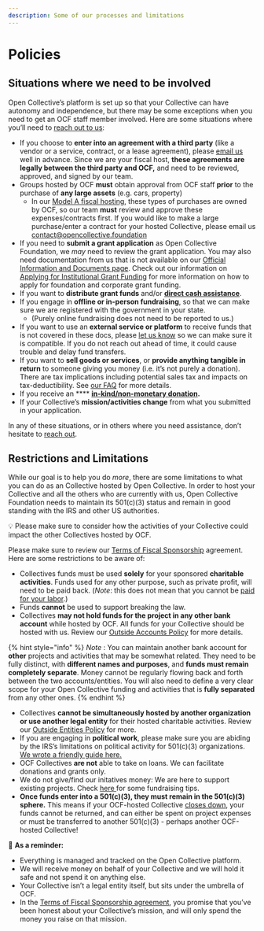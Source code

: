 ```yaml
---
description: Some of our processes and limitations
---
```


# Policies

## Situations where we need to be involved

Open Collective’s platform is set up so that your Collective can have autonomy and independence, but there may be some exceptions when you need to get an OCF staff member involved. Here are some situations where you’ll need to [reach out to us](mailto:contact@opencollective.foundation):

* If you choose to **enter into an agreement with a third party** (like a vendor or a service, contract, or a lease agreement), please [email us](mailto:contact@opencollective.foundation) well in advance. Since we are your fiscal host, **these agreements are legally between the third party and OCF,** and need to be reviewed, approved, and signed by our team.
* Groups hosted by OCF **must** obtain approval from OCF staff **prior** to the purchase of **any large assets** (e.g. cars, property)
  * In our [Model A fiscal hosting](../../what-we-offer/fiscal-hosting.md#comprehensive-fiscal-sponsorship), these types of purchases are owned by OCF, so our team **must** review and approve these expenses/contracts first. If you would like to make a large purchase/enter a contract for your hosted Collective, please email us contact@opencollective.foundation
* If you need to **submit a grant application** as Open Collective Foundation, we _may_ need to review the grant application. You may also need documentation from us that is not available on our [Official Information and Documents page](../../about/official-information-and-documents.md). Check out our information on [Applying for Institutional Grant Funding](../financial-contributions/grant-funding.md) for more information on how to apply for foundation and corporate grant funding.
* If you want to **distribute grant funds** and/or [**direct cash assistance**](cash-assistance-policy.md).
* If you engage in **offline or in-person fundraising**, so that we can make sure we are registered with the government in your state.
  * (Purely online fundraising does not need to be reported to us.)
* If you want to use an **external service or platform** to receive funds that is not covered in these docs, please [let us know](mailto:contact@opencollective.foundation) so we can make sure it is compatible. If you do not reach out ahead of time, it could cause trouble and delay fund transfers.
* If you want to **sell goods or services**, or **provide anything tangible in return** to someone giving you money (i.e. it’s not purely a donation). There are tax implications including potential sales tax and impacts on tax-deductibility. See [our FAQ](../../faq/contributions-faq.md#can-we-receive-earned-income-i.e.-non-donations-sell-stuff-through-ocf) for more details.
* If you receive an \*\*\*\* [**in-kind/non-monetary donation**](https://docs.opencollective.foundation/how-it-works/financial-contributions/in-kind)**.**
* If your Collective’s **mission/activities change** from what you submitted in your application.

In any of these situations, or in others where you need assistance, don’t hesitate to [reach out](mailto:support@opencollective.com).

## Restrictions and Limitations

While our goal is to help you do _more_, there are some limitations to what you can do as an Collective hosted by Open Collective. In order to host your Collective and all the others who are currently with us, Open Collective Foundation needs to maintain its 501(c)(3) status and remain in good standing with the IRS and other US authorities.

:bulb: Please make sure to consider how the activities of your Collective could impact the other Collectives hosted by OCF.

Please make sure to review our [Terms of Fiscal Sponsorship](../../getting-started/terms.md) agreement. Here are some restrictions to be aware of:

* Collectives funds must be used **solely** for your sponsored **charitable activities**. Funds used for any other purpose, such as private profit, will need to be paid back. (_Note_: this does not mean that you cannot be [paid for your labor](https://docs.opencollective.com/help/expenses-and-getting-paid/expenses#how-do-i-get-paid-from-a-collective).)
* Funds **cannot** be used to support breaking the law.
* Collectives **may not hold funds for the project in any other bank account** while hosted by OCF. All funds for your Collective should be hosted with us. Review our [Outside Accounts Policy](outside-accounts-policy.md) for more details.

{% hint style="info" %}
_Note_ : You can maintain another bank account for **other** projects and activities that may be somewhat related. They need to be fully distinct, with **different names and purposes**, and **funds must remain completely separate**. Money cannot be regularly flowing back and forth between the two accounts/entities. You will also need to define a very clear scope for your Open Collective funding and activities that is **fully separated** from any other ones.
{% endhint %}

* Collectives **cannot be simultaneously hosted by another organization or use another legal entity** for their hosted charitable activities. Review our [Outside Entities Policy](outside-entities-policy.md) for more.
* If you are engaging in **political work**, please make sure you are abiding by the IRS’s limitations on political activity for 501(c)(3) organizations. [We wrote a friendly guide here.](political-activity.md)
* OCF Collectives **are not** able to take on loans. We can facilitate donations and grants only.
* We do not give/find our initatives money: We are here to support existing projects. Check [here ](https://blog.opencollective.com/ten-steps-to-successful-open-source-crowdfunding/)for some fundraising tips.
* **Once funds enter into a 501(c)(3), they must remain in the 501(c)(3) sphere.** This means if your OCF-hosted Collective [closes down](../../faq/leaving-ocf.md), your funds cannot be returned, and can either be spent on project expenses or must be transferred to another 501(c)(3) - perhaps another OCF-hosted Collective!

:star2: **As a reminder:**

* Everything is managed and tracked on the Open Collective platform.
* We will receive money on behalf of your Collective and we will hold it safe and not spend it on anything else.
* Your Collective isn’t a legal entity itself, but sits under the umbrella of OCF.
* In the [Terms of Fiscal Sponsorship agreement](../../getting-started/terms.md), you promise that you’ve been honest about your Collective’s mission, and will only spend the money you raise on that mission.
